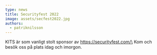 ```yaml
---
type: news
title: Securityfest 2022
image: assets/secfest2022.jpg
authors:
  - patriknilsson
---
```

KITS är som vanligt stolt sponsor av https://securityfest.com/\
Kom och besök oss på plats idag och imorgon.